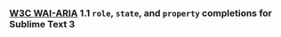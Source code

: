 ### [W3C WAI-ARIA](https://www.w3.org/TR/wai-aria-1.1/) 1.1 `role`, `state`, and `property` completions for Sublime Text 3
